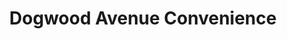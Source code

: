 ---
title: "Dogwood Avenue Convenience"
url: /franklin-square/dogwood-avenue-convenience/
shop: Lebensmittel
---
